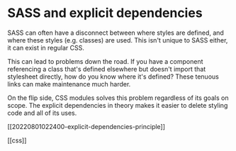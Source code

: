 # SASS and explicit dependencies

SASS can often have a disconnect between where styles are defined, and where these styles (e.g. classes) are used. This isn't unique to SASS either, it can exist in regular CSS.

This can lead to problems down the road. If you have a component referencing a class that's defined elsewhere but doesn't import that stylesheet directly, how do you know where it's defined? These tenuous links can make maintenance much harder.

On the flip side, CSS modules solves this problem regardless of its goals on scope. The explicit dependencies in theory makes it easier to delete styling code and all of its uses.

[[20220801022400-explicit-dependencies-principle]]

[[css]]